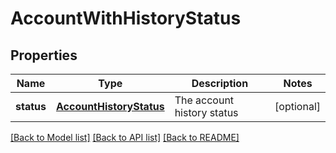 # AccountWithHistoryStatus

## Properties
Name | Type | Description | Notes
------------ | ------------- | ------------- | -------------
**status** | [**AccountHistoryStatus**](AccountHistoryStatus.md) | The account history status | [optional] 

[[Back to Model list]](../README.md#documentation-for-models) [[Back to API list]](../README.md#documentation-for-api-endpoints) [[Back to README]](../README.md)


